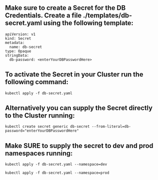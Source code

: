 ## Make sure to create a Secret for the DB Credentials. Create a file ./templates/db-secret.yaml using the following template:

```
apiVersion: v1
kind: Secret
metadata:
  name: db-secret
type: Opaque
stringData:
  db-password: <enterYourDBPasswordHere>

```

## To activate the Secret in your Cluster run the following command:

```
kubectl apply -f db-secret.yaml
```

## Alternatively you can supply the Secret directly to the Cluster running:

```
kubectl create secret generic db-secret --from-literal=db-password="enterYourDBPasswordHere"

```

## Make SURE to supply the secret to dev and prod namespaces running:

```
kubectl apply -f db-secret.yaml --namespace=dev

kubectl apply -f db-secret.yaml --namespace=prod
```
